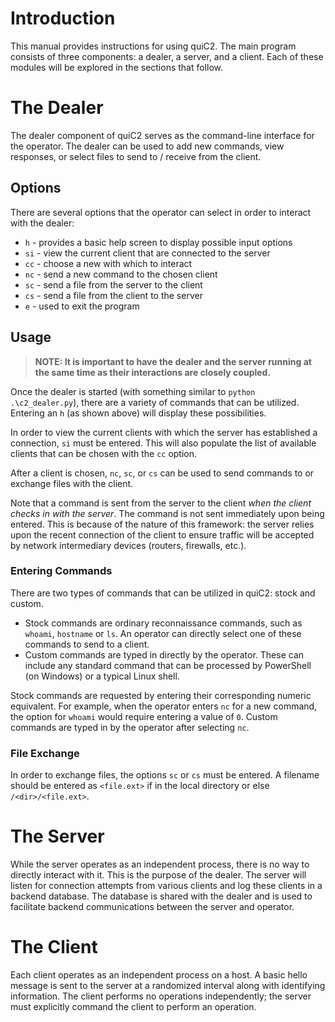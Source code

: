 # Introduction

This manual provides instructions for using quiC2.  The main program consists of three components: a dealer, a server, and a client.  Each of these modules will be explored in the sections that follow.

# The Dealer

The dealer component of quiC2 serves as the command-line interface for the operator.  The dealer can be used to add new commands, view responses, or select files to send to / receive from the client.

## Options

There are several options that the operator can select in order to interact with the dealer:

- `h` - provides a basic help screen to display possible input options
- `si` - view the current client that are connected to the server
- `cc` - choose a new with which to interact
- `nc` - send a new command to the chosen client
- `sc` - send a file from the server to the client
- `cs` - send a file from the client to the server
- `e` - used to exit the program

## Usage

> **NOTE:  It is important to have the dealer and the server running at the same time as their interactions are closely coupled.**

Once the dealer is started (with something similar to `python .\c2_dealer.py`), there are a variety of commands that can be utilized.  Entering an `h` (as shown above) will display these possibilities.

In order to view the current clients with which the server has established a connection, `si` must be entered.  This will also populate the list of available clients that can be chosen with the `cc` option.  

After a client is chosen, `nc`, `sc`, or `cs` can be used to send commands to or exchange files with the client.

Note that a command is sent from the server to the client *when the client checks in with the server*.  The command is not sent immediately upon being entered.  This is because of the nature of this framework:  the server relies upon the recent connection of the client to ensure traffic will be accepted by network intermediary devices (routers, firewalls, etc.).

### Entering Commands

There are two types of commands that can be utilized in quiC2: stock and custom.

- Stock commands are ordinary reconnaissance commands, such as `whoami`, `hostname` or `ls`.  An operator can directly select one of these commands to send to a client.
- Custom commands are typed in directly by the operator.  These can include any standard command that can be processed by PowerShell (on Windows) or a typical Linux shell.

Stock commands are requested by entering their corresponding numeric equivalent.  For example, when the operator enters `nc` for a new command, the option for `whoami` would require entering a value of `0`.  Custom commands are typed in by the operator after selecting `nc`.

### File Exchange

In order to exchange files, the options `sc` or `cs` must be entered.  A filename should be entered as `<file.ext>` if in the local directory or else `/<dir>/<file.ext>`.

# The Server

While the server operates as an independent process, there is no way to directly interact with it.  This is the purpose of the dealer.  The server will listen for connection attempts from various clients and log these clients in a backend database.  The database is shared with the dealer and is used to facilitate backend communications between the server and operator.

# The Client

Each client operates as an independent process on a host.  A basic hello message is sent to the server at a randomized interval along with identifying information.  The client performs no operations independently; the server must explicitly command the client to perform an operation.